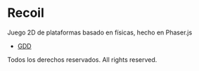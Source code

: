 # Recoil

Juego 2D de plataformas basado en físicas, hecho en Phaser.js

- [GDD](./GDD%20-%20Recoil.md)

Todos los derechos reservados.
All rights reserved.
